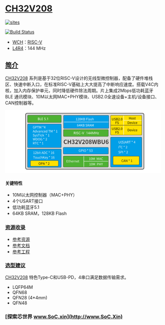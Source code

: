 ﻿# [CH32V208](https://github.com/SoCXin/CH32V208)

[![sites](http://182.61.61.133/link/resources/SoC.png)](http://www.SoC.Xin)

[![Build Status](https://github.com/SoCXin/CH32V208/workflows/src/badge.svg)](https://github.com/SoCXin/CH32V208/actions/workflows/src.yml)

* [WCH](http://www.wch.cn/)：[RISC-V](https://github.com/SoCXin/RISC-V)
* [L4R4](https://github.com/SoCXin/Level)：144 MHz

## [简介](https://github.com/SoCXin/CH32V208/wiki)

[CH32V208](https://github.com/SoCXin/CH32V208) 系列是基于32位RISC-V设计的无线型微控制器，配备了硬件堆栈区、快速中断入口，在标准RISC-V基础上大大提高了中断响应速度。搭载V4C内核，加入内存保护单元，同时降低硬件除法周期。片上集成2Mbps低功耗蓝牙BLE 通讯模块、10M以太网MAC+PHY模块、USB2.0全速设备+主机/设备接口、CAN控制器等。

[![sites](docs/CH32V208.png)](http://www.wch.cn/products/CH32V208.html)

#### 关键特性

* 10M以太网控制器（MAC+PHY）
* 4个USART接口
* 低功耗蓝牙5.1
* 64KB SRAM，128KB Flash


### [资源收录](https://github.com/SoCXin)

* [参考资源](src/)
* [参考文档](docs/)
* [参考工程](project/)

### [选型建议](https://github.com/SoCXin)

[CH32V208](https://github.com/SoCXin/CH32V208) 特色Type-C和USB-PD，4串口满足数据传输需求。

* LQFP64M
* QFN68
* QFN28 (4*4mm)
* QFN48


### [探索芯世界 www.SoC.xin](http://www.SoC.Xin)
